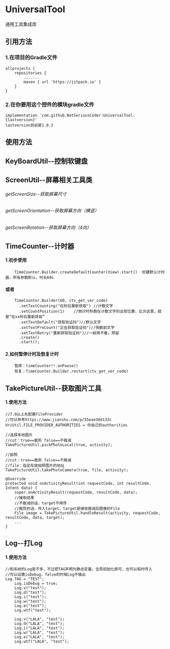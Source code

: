 # UniversalTool
通用工具集成库

## 引用方法
### 1.在项目的Gradle文件
	allprojects {
		repositories {
			.......
			maven { url 'https://jitpack.io' }
		}
	}
  
### 2.在你要用这个控件的模块gradle文件
	implementation 'com.github.NotSeriousCoder:UniversalTool:{lastversion}'
	lastversion目前是1.0.3

## 使用方法

## KeyBoardUtil--控制软键盘

## ScreenUtil--屏幕相关工具类
   ###### getScreenSize--获取屏幕尺寸
   ###### getScreenOrientation--获取屏幕方向（横竖）
   ###### getScreenRotation--获取屏幕方向（4向）

## TimeCounter--计时器
   #### 1.初步使用
        TimeCounter.Builder.createDefaultCounter(View).start()  创建默认计时器，所有参数默认，时长60s
   #### 或者
        TimeCounter.Builder(60, ctv_get_ver_code)
          .setTextCounting("在秒后重新获取") //计数文字
          .setCountPosition(1)    //倒计时秒数在计数文字的出现位置，比方这里，就是“在xx秒后重新获取”
          .setTextDefault("获取验证码")//默认文字
          .setTextPreCount("正在获取验证码")//倒数前文字
          .setTextRetry("重新获取验证码")//一般用不着，预留
          .create()
          .start();
   #### 2.如何暂停计时及恢复计时
        暂停：timeCounter!!.onPause()
        恢复：TimeCounter.Builder.restart(ctv_get_ver_code)
	
## TakePictureUtil--获取图片工具
   ####	1.使用方法
	
	//7.0以上先配置FileProvider
	//可以参考https://www.jianshu.com/p/55eae30d133c
	UriUtil.FILE_PROVIDER_AUTHORITIES = 你自己的authorities
	
	//选择本地图片
	//cut：true==裁剪 false==不裁减
	TakePictureUtil.pickPhotoLocal(true, activity);
	
	//拍照
	//cut：true==裁剪 false==不裁减
	//file：指定存放拍照图片的地址
	TakePictureUtil.takePhotoCamera(true, file, activity);
	
	@Override
	protected void onActivityResult(int requestCode, int resultCode, Intent data) {
		super.onActivityResult(requestCode, resultCode, data);
		//接收结果
		//不裁减的话，target不用传
		//裁剪的话，传入target，target是接收裁减后图像的File
		File image = TakePictureUtil.handleResult(activity, requestCode, resultCode, data, target);
		...
	}

## Log--打Log
   ####	1.使用方法
   
   	//和系统的Log差不多，不过把TAG声明为静态变量，全局初始化即可，也可以临时传入
	//可以设置isDebug，false的时候Log不输出
	Log.TAG = "TEST";
        Log.isDebug = true;
        Log.v("test");
        Log.d("test");
        Log.i("test");
        Log.w("test");
        Log.e("test");
        Log.wtf("test");

        Log.v("LALA", "test");
        Log.d("LALA", "test");
        Log.i("LALA", "test");
        Log.w("LALA", "test");
        Log.e("LALA", "test");
        Log.wtf("LALA", "test");
	
